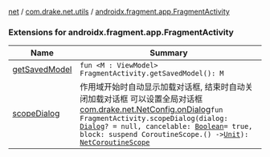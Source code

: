 [net](../../index.md) / [com.drake.net.utils](../index.md) / [androidx.fragment.app.FragmentActivity](./index.md)

### Extensions for androidx.fragment.app.FragmentActivity

| Name | Summary |
|---|---|
| [getSavedModel](get-saved-model.md) | `fun <M : ViewModel> FragmentActivity.getSavedModel(): M` |
| [scopeDialog](scope-dialog.md) | 作用域开始时自动显示加载对话框, 结束时自动关闭加载对话框 可以设置全局对话框 [com.drake.net.NetConfig.onDialog](../../com.drake.net/-net-config/on-dialog.md)`fun FragmentActivity.scopeDialog(dialog: `[`Dialog`](https://developer.android.com/reference/android/app/Dialog.html)`? = null, cancelable: `[`Boolean`](https://kotlinlang.org/api/latest/jvm/stdlib/kotlin/-boolean/index.html)` = true, block: suspend CoroutineScope.() -> `[`Unit`](https://kotlinlang.org/api/latest/jvm/stdlib/kotlin/-unit/index.html)`): `[`NetCoroutineScope`](../../com.drake.net.scope/-net-coroutine-scope/index.md) |
